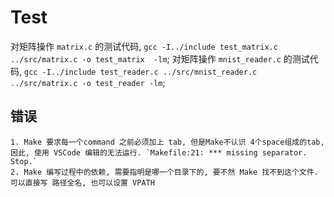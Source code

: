 # Test

对矩阵操作 `matrix.c` 的测试代码, `gcc -I../include test_matrix.c  ../src/matrix.c -o test_matrix  -lm`;
对矩阵操作 `mnist_reader.c` 的测试代码, `gcc -I../include test_reader.c ../src/mnist_reader.c ../src/matrix.c -o test_reader -lm`;

## 错误
    1. Make 要求每一个command 之前必须加上 tab, 但是Make不认识 4个space组成的tab, 因此, 使用 VSCode 编辑的无法运行. `Makefile:21: *** missing separator.  Stop.`
    2. Make 编写过程中的依赖, 需要指明是哪一个目录下的, 要不然 Make 找不到这个文件. 可以直接写 路径全名, 也可以设置 VPATH


